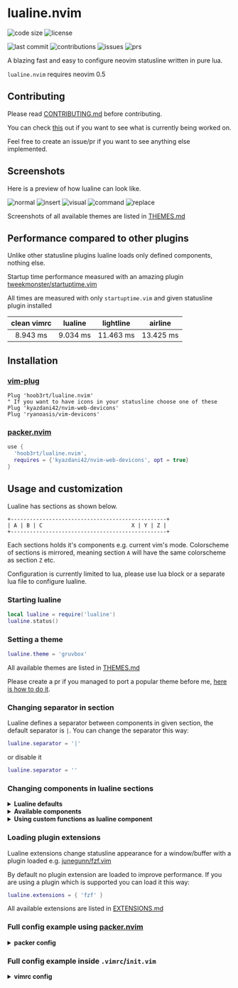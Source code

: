 # lualine.nvim
![code size](https://img.shields.io/github/languages/code-size/hoob3rt/lualine.nvim?style=flat-square)
![license](https://img.shields.io/github/license/hoob3rt/lualine.nvim?style=flat-square)

![last commit](https://img.shields.io/github/last-commit/hoob3rt/lualine.nvim?style=flat-square)
![contributions](https://img.shields.io/github/contributors/hoob3rt/lualine.nvim?style=flat-square)
![issues](https://img.shields.io/github/issues-raw/hoob3rt/lualine.nvim?style=flat-square)
![prs](https://img.shields.io/github/issues-pr-raw/hoob3rt/lualine.nvim?style=flat-square)

A blazing fast and easy to configure neovim statusline written in pure lua.

`lualine.nvim` requires neovim 0.5

## Contributing
Please read [CONTRIBUTING.md](./CONTRIBUTING.md) before contributing.

You can check [this](https://github.com/hoob3rt/lualine.nvim/projects/3) out if you want to see what is currently being worked on.

Feel free to create an issue/pr if you want to see anything else implemented.

## Screenshots
Here is a preview of how lualine can look like.

![normal](https://user-images.githubusercontent.com/41551030/103467902-06b44080-4d54-11eb-89db-6d3bebf449fa.png)
![insert](https://user-images.githubusercontent.com/41551030/103467914-1764b680-4d54-11eb-9e3d-528d3568dce7.png)
![visual](https://user-images.githubusercontent.com/41551030/103467916-23507880-4d54-11eb-804e-5b1c4d6e3db3.png)
![command](https://user-images.githubusercontent.com/41551030/103467919-2ba8b380-4d54-11eb-8585-6c667fd5082e.png)
![replace](https://user-images.githubusercontent.com/41551030/103467925-32372b00-4d54-11eb-88d6-6d39c46854d8.png)

Screenshots of all available themes are listed in [THEMES.md](./THEMES.md)

## Performance compared to other plugins
Unlike other statusline plugins lualine loads only defined components, nothing else.

Startup time performance measured with an amazing plugin [tweekmonster/startuptime.vim](https://github.com/tweekmonster/startuptime.vim)

All times are measured with only `startuptime.vim` and given statusline plugin installed

| clean vimrc    | lualine      | lightline    |  airline     |
| :------------: | :----------: | :----------: | :----------: |
|  8.943 ms      | 9.034 ms     |  11.463 ms   | 13.425 ms    |


## Installation
### [vim-plug](https://github.com/junegunn/vim-plug)
```vim
Plug 'hoob3rt/lualine.nvim'
" If you want to have icons in your statusline choose one of these
Plug 'kyazdani42/nvim-web-devicons'
Plug 'ryanoasis/vim-devicons'
```
### [packer.nvim](https://github.com/wbthomason/packer.nvim)
```lua
use {
  'hoob3rt/lualine.nvim',
  requires = {'kyazdani42/nvim-web-devicons', opt = true}
}
```

## Usage and customization
Lualine has sections as shown below.

```
+-------------------------------------------------+
| A | B | C                            X | Y | Z |
+-------------------------------------------------+
```

Each sections holds it's components e.g. current vim's mode.
Colorscheme of sections is mirrored, meaning section `A` will have the same colorscheme as section `Z` etc.

Configuration is currently limited to lua, please use lua block or a separate lua file to configure lualine.

### Starting lualine
```lua
local lualine = require('lualine')
lualine.status()
```
### Setting a theme
```lua
lualine.theme = 'gruvbox'
```

All available themes are listed in [THEMES.md](./THEMES.md)

Please create a pr if you managed to port a popular theme before me, [here is how to do it](./CONTRIBUTING.md).

### Changing separator in section
Lualine defines a separator between components in given section, the default
separator is `|`. You can change the separator this way:

```lua
lualine.separator = '|'
```

or disable it

```lua
lualine.separator = ''
```

### Changing components in lualine sections

<details>
<summary><b>Lualine defaults</b></summary>

```lua
lualine.sections = {
  lualine_a = { 'mode' },
  lualine_b = { 'branch' },
  lualine_c = { 'filename' },
  lualine_x = { 'encoding', 'fileformat', 'filetype' },
  lualine_y = { 'progress' },
  lualine_z = { 'location'  },
}

lualine.inactive_sections = {
  lualine_a = {  },
  lualine_b = {  },
  lualine_c = { 'filename' },
  lualine_x = { 'location' },
  lualine_y = {  },
  lualine_z = {   }
}
```

</details>

<details>
<summary><b>Available components</b></summary>

* general
  * branch
  * encoding
  * fileformat
  * filename
  * filetype
  * location
  * mode
  * progress
* plugin
  * signify

</details>

<details>
<summary><b>Using custom functions as lualine component</b></summary>

You can define a custom function as a lualine component

```lua
local function hello()
  return [[hello world]]
end
lualine.sections.lualine_a = { hello }
```

</details>

### Loading plugin extensions
Lualine extensions change statusline appearance for a window/buffer with a plugin loaded e.g. [junegunn/fzf.vim](https://github.com/junegunn/fzf.vim)

By default no plugin extension are loaded to improve performance. If you are using a plugin which is supported you can load it this way:
```lua
lualine.extensions = { 'fzf' }
```

All available extensions are listed in [EXTENSIONS.md](./EXTENSIONS.md)

### Full config example using [packer.nvim](https://github.com/wbthomason/packer.nvim)

<details>
<summary><b>packer config</b></summary>

```lua
  use {
    'hoob3rt/lualine.nvim',
    requires = {'kyazdani42/nvim-web-devicons', opt = true},
    config = function()
      local lualine = require('lualine')
      lualine.theme = 'gruvbox'
      lualine.separator = '|'
      lualine.sections = {
        lualine_a = { 'mode' },
        lualine_b = { 'branch' },
        lualine_c = { 'filename' },
        lualine_x = { 'encoding', 'fileformat', 'filetype' },
        lualine_y = { 'progress' },
        lualine_z = { 'location'  },
      }
      lualine.inactive_sections = {
        lualine_a = {  },
        lualine_b = {  },
        lualine_c = { 'filename' },
        lualine_x = { 'location' },
        lualine_y = {  },
        lualine_z = {   }
      }
      lualine.extensions = { 'fzf' }
      lualine.status()
    end
  }
```

</details>

### Full config example inside `.vimrc`/`init.vim`

<details>
<summary><b>vimrc config</b></summary>

```vim
lua << EOF
local lualine = require('lualine')
    lualine.theme = 'gruvbox'
    lualine.separator = '|'
    lualine.sections = {
      lualine_a = { 'mode' },
      lualine_b = { 'branch' },
      lualine_c = { 'filename' },
      lualine_x = { 'encoding', 'fileformat', 'filetype' },
      lualine_y = { 'progress' },
      lualine_z = { 'location'  },
    }
    lualine.inactive_sections = {
      lualine_a = {  },
      lualine_b = {  },
      lualine_c = { 'filename' },
      lualine_x = { 'location' },
      lualine_y = {  },
      lualine_z = {   }
    }
    lualine.extensions = { 'fzf' }
    lualine.status()
EOF
```
</details>
